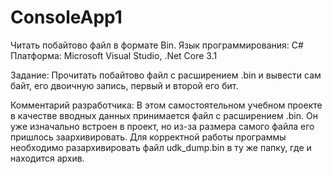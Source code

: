 # ConsoleApp1
Читать побайтово файл в формате Bin.
Язык программирования: C#
Платформа: Microsoft Visual Studio, .Net Core 3.1

Задание: Прочитать побайтово файл с расширением .bin и вывести сам байт, его двоичную запись, первый и второй его бит.

Комментарий разработчика: В этом самостоятельном учебном проекте в качестве вводных данных принимается файл с расширением .bin. Он уже изначально встроен в проект, но из-за
размера самого файла его пришлось заархивировать. Для корректной работы программы необходимо разархивировать файл udk_dump.bin в ту же папку, где и находится архив.
